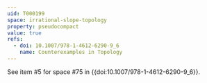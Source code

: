 ```yaml
---
uid: T000199
space: irrational-slope-topology
property: pseudocompact
value: true
refs:
  - doi: 10.1007/978-1-4612-6290-9_6
    name: Counterexamples in Topology
---
```

See item #5 for space #75 in {{doi:10.1007/978-1-4612-6290-9_6}}.
